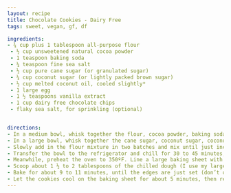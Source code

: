 ```yaml
---
layout: recipe
title: Chocolate Cookies - Dairy Free
tags: sweet, vegan, gf, df

ingredients:
- ¾ cup plus 1 tablespoon all-purpose flour
 - ½ cup unsweetened natural cocoa powder
 - 1 teaspoon baking soda
 - ¼ teaspoon fine sea salt
 - ½ cup pure cane sugar (or granulated sugar)
 - ¼ cup coconut sugar (or lightly packed brown sugar)
 - ½ cup melted coconut oil, cooled slightly*
 - 1 large egg
 - 1 ½ teaspoons vanilla extract
 - 1 cup dairy free chocolate chips
 - flaky sea salt, for sprinkling (optional)


directions:
- In a medium bowl, whisk together the flour, cocoa powder, baking soda and salt. 
- In a large bowl, whisk together the cane sugar, coconut sugar, coconut oil, egg and vanilla for about 30 seconds.
- Slowly add in the flour mixture in two batches and mix until just incorporated (this will take a little bit of arm power). Fold in the chocolate chips.
- Transfer the bowl to the refrigerator and chill for 30 to 45 minutes, until the dough is well chilled but not so hard that you can’t scoop it. {For me, this is right around 38 to 40 minutes, but it can vary based on your fridge and even the mixing bowl you’re using.}
- Meanwhile, preheat the oven to 350ºF. Line a large baking sheet with parchment paper.
- Scoop about 1 ½ to 2 tablespoons of the chilled dough (I use my large cookie scoop) and drop on the prepared baking sheet about 2 to 3 inches apart. Sprinkle the tops lightly with some flaky sea salt if using.
- Bake for about 9 to 11 minutes, until the edges are just set (don’t over bake these!). 
- Let the cookies cool on the baking sheet for about 5 minutes, then remove to a wire rack to cool completely.
---
```


